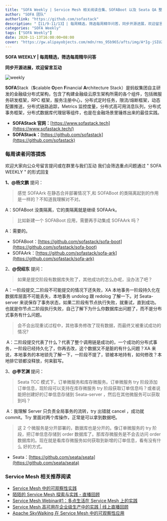 ```yaml
---
title: "SOFA Weekly | Service Mesh 相关阅读合集、SOFABoot 以及 Seata QA 整理"
author: "SOFA 团队"
authorlink: "https://github.com/sofastack"
description: "【11/9-11/13】| 每周精选，筛选每周精华问答，同步开源进展，欢迎留言互动。"
categories: "SOFA Weekly"
tags: ["SOFA Weekly"]
date: 2020-11-13T16:00:00+08:00
cover: "https://gw.alipayobjects.com/mdn/rms_95b965/afts/img/A*Ig-jSIUZWx0AAAAAAAAAAAAAARQnAQ"
---
```


**SOFA WEEKLY | 每周精选，筛选每周精华问答**

**同步开源进展，欢迎留言互动**

![weekly](https://gw.alipayobjects.com/mdn/rms_95b965/afts/img/A*ARgKS6SuU7YAAAAAAAAAAAAAARQnAQ)

**SOFA**Stack（**S**calable **O**pen **F**inancial **A**rchitecture Stack）是蚂蚁集团自主研发的金融级分布式架构，包含了构建金融级云原生架构所需的各个组件，包括微服务研发框架，RPC 框架，服务注册中心，分布式定时任务，限流/熔断框架，动态配置推送，分布式链路追踪，Metrics 监控度量，分布式高可用消息队列，分布式事务框架，分布式数据库代理层等组件，也是在金融场景里锤炼出来的最佳实践。

- **SOFAStack 官网：**[https://www.sofastack.tech](https://www.sofastack.tech/)
- **SOFAStack：**[https://github.com/sofastack](https://github.com/sofastack)

### 每周读者问答提炼

欢迎大家向公众号留言提问或在群里与我们互动
我们会筛选重点问题通过 " SOFA WEEKLY " 的形式回复

**1、@杨文鹏** 提问：

> 感觉 SOFAArk 在静态合并部署情况下,和 SOFABoot 的类隔离起到的作用是一样的？不知道我理解对不对。

A：SOFABoot 没类隔离，它的类隔离就是继续 SOFAArk。
> 比如新建一个 SOFABoot 应用，需要再手动集成 SOFAArk 吗？

A：需要的。

- SOFABoot：[https://github.com/sofastack/sofa-boot](https://github.com/sofastack/sofa-boot)
- SOFAArk：[https://github.com/sofastack/sofa-ark](https://github.com/sofastack/sofa-ark)

2、**@倪绍东** 提问：

> 如果是提交阶段有数据库失败了，其他成功的怎么办呢，没办法了吧？

A：一阶段提交,二阶段不可能提交的情况下还失败，XA 本地事务一阶段持久化在数据库层面不可能丢失，本地事务 undolog 跟 redolog 了解一下。对 Seata-server 来说保存了事务状态，如果二阶段有节点执行失败，就重试，直到成功。也就是你节点二阶段执行失败，自己了解下为什么你数据库出问题了，而不是分布式事务有什么问题。
> 会不会出现重试过程中，其他事务修改了现有数据，而最终又被重试成功的情况?

 A：二阶段提交代表了什么？代表了整个调用链是成功的，一个成功的分布式事务，一阶段已经持久化了，你再去改，这个数据又不是脏的有什么问题？XA 来说，本地事务的本地锁先了解一下，一阶段不提了，锁被本地持有，如何修改？本地排它锁都没释放，何来脏写。

3、**@李艺渊** 提问：

> Seata TCC 模式下，订单微服务和库存微服务。订单微服务 try 阶段添加订单信息，现阶段可以支持在库存微服务 try 阶段获取订单信息吗？或者说能把创建好的订单信息存储到 Seata-server ，然后在其他微服务可以获取到吗？

 A：我理解 Server 只负责全局事务的流转，try 出错就 cancel ，成功就 commit。Try 里面对两个库操作，正常是可以拿到数据吧。
 
> 这 2 个微服务是分开部署的，数据库也是分开的。像订单微服务的 try 阶段，把订单信息存储到 order 数据库了。那库存微服务是不会去访问 order 数据库的。现在就是看库存微服务如何获取到新增的订单信息，看有没有什么 好的方式。

- Seata：[https://github.com/seata/seata](https://github.com/seata/seata)

### Service Mesh 相关推荐阅读

- [Service Mesh 中的可观察性实践](/blog/service-mesh-virtual-meetup1-service-mesh-observability-practice/)
- [陌陌的 Service Mesh 探索与实践 - 直播回顾](/blog/momo-service-mesh-exploration-and-practice/)
- [Service Mesh Webinar#1：多点生活在 Service Mesh 上的实践](/activities/service-mesh-webinar-1/)
- [Service Mesh 高可用在企业级生产中的实践 | 线上直播回顾](/blog/service-mesh-virtual-meetup1-practice-in-enterprise-production/)
- [Apache SkyWalking 在 Service Mesh 中的可观察性应用](/blog/service-mesh-virtual-meetup1-skywalking-observability-applications/)
